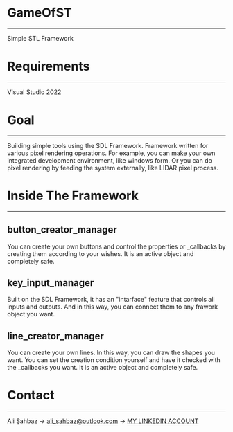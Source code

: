 # GameOfST
------
Simple STL Framework

# Requirements
------
Visual Studio 2022

# Goal
------
 Building simple tools using the SDL Framework. Framework written for various pixel rendering operations. For example, you can make your own integrated development environment, like windows form. Or you can do pixel rendering by feeding the system externally, like LIDAR pixel process.
 
# Inside The Framework
------
## button_creator_manager
You can create your own buttons and control the properties or _callbacks by creating them according to your wishes. It is an active object and completely safe.

## key_input_manager
Built on the SDL Framework, it has an "intarface" feature that controls all inputs and outputs. And in this way, you can connect them to any frawork object you want.

## line_creator_manager
You can create your own lines. In this way, you can draw the shapes you want. You can set the creation condition yourself and have it checked with the _callbacks you want. It is an active object and completely safe.

# Contact
------
Ali Şahbaz -> ali_sahbaz@outlook.com 
           -> [MY LINKEDIN ACCOUNT](https://www.linkedin.com/in/ali-%C5%9Fahbaz-6588a8115/)
